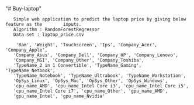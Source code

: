 "# Buy-laptop" 
       
       Simple web application to predict the laptop price by giving below feature as the        inputs.
       Algorithm : RandomForestRegressor
       Data set : laptop_price.csv
       
        'Ram', 'Weight', 'Touchscreen', 'Ips', 'Company_Acer', 'Company_Apple',
       'Company_Asus', 'Company_Dell', 'Company_HP', 'Company_Lenovo',
       'Company_MSI', 'Company_Other', 'Company_Toshiba',
       'TypeName_2 in 1 Convertible', 'TypeName_Gaming', 'TypeName_Netbook',
       'TypeName_Notebook', 'TypeName_Ultrabook', 'TypeName_Workstation',
       'OpSys_Linux', 'OpSys_Mac', 'OpSys_Other', 'OpSys_Windows',
       'cpu_name_AMD', 'cpu_name_Intel Core i3', 'cpu_name_Intel Core i5',
       'cpu_name_Intel Core i7', 'cpu_name_Other', 'gpu_name_AMD',
       'gpu_name_Intel', 'gpu_name_Nvidia'
